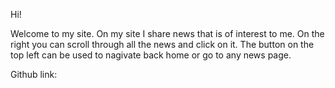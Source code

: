 Hi!

Welcome to my site. On my site I share news that is of interest to me. On the right you can scroll 
through all the news and click on it. The button on the top left can be used to nagivate back home 
or go to any news page.

Github link: